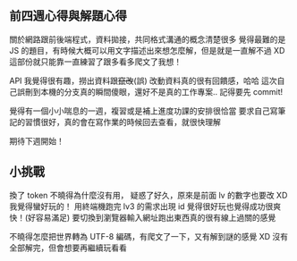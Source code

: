 ## 前四週心得與解題心得
關於網路跟前後端程式，資料拋接，共同格式溝通的概念清楚很多
覺得最難的是 JS 的題目，有時候大概可以用文字描述出來想怎麼解，但是就是一直解不過 XD
這部份就只能靠一直練習了跟多看多爬文了我想！

API 我覺得很有趣，撈出資料跟~~竄改~~(誤) 改動資料真的很有回饋感，哈哈
這次自己誤刪到本機的分支真的瞬間傻眼，還好不是真的工作專案..
記得要先 commit!

覺得有一個小小喘息的一週，複習或是補上進度功課的安排很恰當
要求自己寫筆記的習慣很好，真的會在寫作業的時候回去查看，就很快理解

期待下週開始！


## 小挑戰
換了 token 不曉得為什麼沒有用， 疑惑了好久，原來是前面 lv 的數字也要改 XD
我覺得蠻好玩的！
用終端機跑完 lv3 的需求出現 id 覺得很好玩也覺得成功很爽快！(好容易滿足)
要切換到瀏覽器輸入網址跑出東西真的很有線上過關的感覺

不曉得怎麼把世界轉為 UTF-8 編碼，有爬文了一下，又有解到謎的感覺 XD
沒有全部解完，但會想要再繼續玩看看
